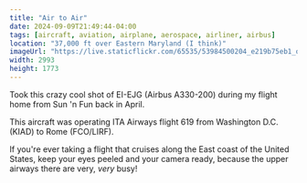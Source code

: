 ```yaml
---
title: "Air to Air"
date: 2024-09-09T21:49:44-04:00
tags: [aircraft, aviation, airplane, aerospace, airliner, airbus]
location: "37,000 ft over Eastern Maryland (I think)"
imageUrl: "https://live.staticflickr.com/65535/53984500204_e219b75eb1_o.jpg"
width: 2993
height: 1773
---
```


Took this crazy cool shot of EI-EJG (Airbus A330-200) during my flight home from Sun 'n Fun back in April.

This aircraft was operating ITA Airways flight 619 from Washington D.C. (KIAD) to Rome (FCO/LIRF).

If you're ever taking a flight that cruises along the East coast of the United States, keep your eyes peeled
and your camera ready, because the upper airways there are very, *very* busy!
